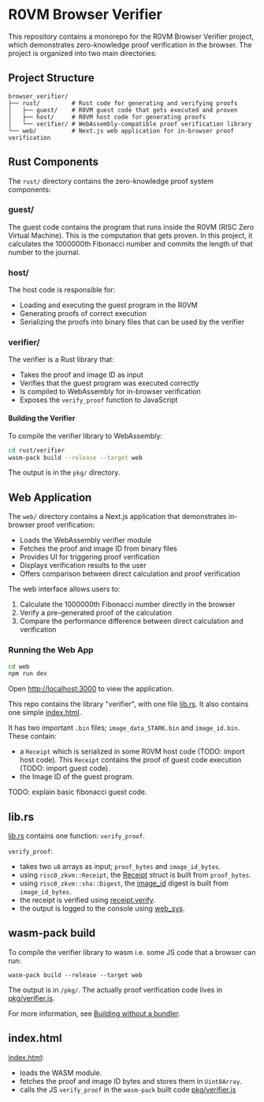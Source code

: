 # R0VM Browser Verifier

This repository contains a monorepo for the R0VM Browser Verifier project, which demonstrates zero-knowledge proof verification in the browser. The project is organized into two main directories:

## Project Structure

```
browser_verifier/
├── rust/         # Rust code for generating and verifying proofs
│   ├── guest/    # R0VM guest code that gets executed and proven
│   ├── host/     # R0VM host code for generating proofs
│   └── verifier/ # WebAssembly-compatible proof verification library
└── web/          # Next.js web application for in-browser proof verification
```

## Rust Components

The `rust/` directory contains the zero-knowledge proof system components:

### guest/

The guest code contains the program that runs inside the R0VM (RISC Zero Virtual Machine). This is the computation that gets proven. In this project, it calculates the 1000000th Fibonacci number and commits the length of that number to the journal.

### host/

The host code is responsible for:
- Loading and executing the guest program in the R0VM
- Generating proofs of correct execution
- Serializing the proofs into binary files that can be used by the verifier

### verifier/

The verifier is a Rust library that:
- Takes the proof and image ID as input
- Verifies that the guest program was executed correctly
- Is compiled to WebAssembly for in-browser verification
- Exposes the `verify_proof` function to JavaScript

#### Building the Verifier

To compile the verifier library to WebAssembly:

```bash
cd rust/verifier
wasm-pack build --release --target web
```

The output is in the `pkg/` directory.

## Web Application

The `web/` directory contains a Next.js application that demonstrates in-browser proof verification:

- Loads the WebAssembly verifier module
- Fetches the proof and image ID from binary files
- Provides UI for triggering proof verification
- Displays verification results to the user
- Offers comparison between direct calculation and proof verification

The web interface allows users to:
1. Calculate the 1000000th Fibonacci number directly in the browser
2. Verify a pre-generated proof of the calculation
3. Compare the performance difference between direct calculation and verification

### Running the Web App

```bash
cd web
npm run dev
```

Open [http://localhost:3000](http://localhost:3000) to view the application.

This repo contains the library "verifier", with one file [lib.rs](src/lib.rs). It also contains one simple [index.html](./index.html). 

It has two important `.bin` files; `image_data_STARK.bin` and `image_id.bin`. These contain:

- a `Receipt` which is serialized in some R0VM host code (TODO: import host code). This `Receipt` contains the proof of guest code execution (TODO: import guest code).
- the Image ID of the guest program.

TODO: explain basic fibonacci guest code.

## lib.rs

[lib.rs](src/lib.rs) contains one function: `verify_proof`.

`verify_proof`:
- takes two `u8` arrays as input; `proof_bytes` and `image_id_bytes`.
- using `risc0_zkvm::Receipt`, the [Receipt](https://docs.rs/risc0-zkvm/latest/risc0_zkvm/struct.Receipt.html) struct is built from `proof_bytes`.
- using `risc0_zkvm::sha::Digest`, the [image_id](https://dev.risczero.com/terminology#image-id) digest is built from `image_id_bytes`.
- the receipt is verified using [receipt.verify](https://docs.rs/risc0-zkvm/latest/risc0_zkvm/struct.Receipt.html#method.verify).
- the output is logged to the console using [web_sys](https://rustwasm.github.io/wasm-bindgen/web-sys/using-web-sys.html).

## wasm-pack build

To compile the verifier library to wasm i.e. some JS code that a browser can run:

`wasm-pack build --release --target web`

The output is in `/pkg/`. The actually proof verification code lives in [pkg/verifier.js](./pkg/verifier.js).

For more information, see [Building without a bundler](https://rustwasm.github.io/wasm-bindgen/examples/without-a-bundler.html).

## index.html

[index.html](./index.html):

- loads the WASM module.
- fetches the proof and image ID bytes and stores them in `Uint8Array`.
- calls the JS `verify_proof` in the `wasm-pack` built code [pkg/verifier.js](./pkg/verifier.js)

